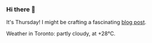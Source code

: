 ### Hi there :wave:

It's Thursday! I might be crafting a fascinating [blog post](https://www.benjaminwuethrich.dev).

Weather in Toronto: partly cloudy, at +28°C.
